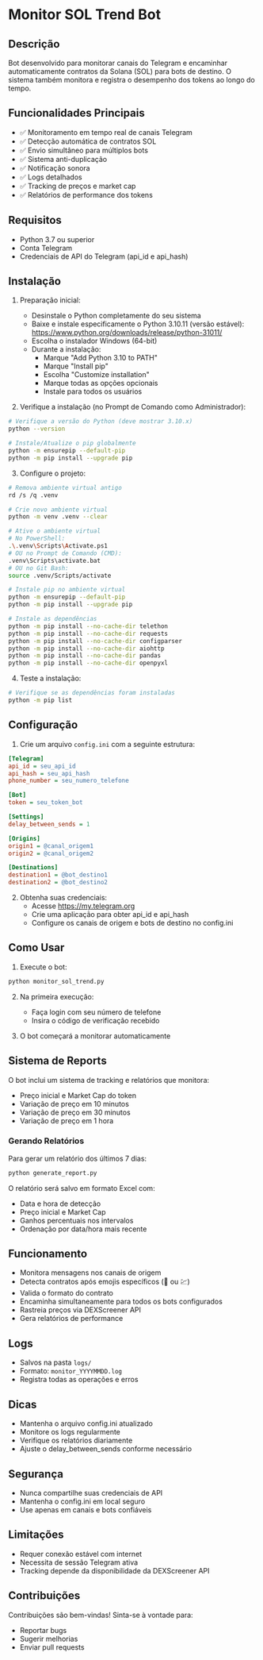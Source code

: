 # Monitor SOL Trend Bot

## Descrição

Bot desenvolvido para monitorar canais do Telegram e encaminhar automaticamente contratos da Solana (SOL) para bots de destino. O sistema também monitora e registra o desempenho dos tokens ao longo do tempo.

## Funcionalidades Principais

- ✅ Monitoramento em tempo real de canais Telegram
- ✅ Detecção automática de contratos SOL
- ✅ Envio simultâneo para múltiplos bots
- ✅ Sistema anti-duplicação
- ✅ Notificação sonora
- ✅ Logs detalhados
- ✅ Tracking de preços e market cap
- ✅ Relatórios de performance dos tokens

## Requisitos

- Python 3.7 ou superior
- Conta Telegram
- Credenciais de API do Telegram (api_id e api_hash)

## Instalação

1. Preparação inicial:
   - Desinstale o Python completamente do seu sistema
   - Baixe e instale especificamente o Python 3.10.11 (versão estável): 
     https://www.python.org/downloads/release/python-31011/
   - Escolha o instalador Windows (64-bit)
   - Durante a instalação:
     - Marque "Add Python 3.10 to PATH"
     - Marque "Install pip"
     - Escolha "Customize installation"
     - Marque todas as opções opcionais
     - Instale para todos os usuários

2. Verifique a instalação (no Prompt de Comando como Administrador):
```bash
# Verifique a versão do Python (deve mostrar 3.10.x)
python --version

# Instale/Atualize o pip globalmente
python -m ensurepip --default-pip
python -m pip install --upgrade pip
```

3. Configure o projeto:
```bash
# Remova ambiente virtual antigo
rd /s /q .venv

# Crie novo ambiente virtual
python -m venv .venv --clear

# Ative o ambiente virtual
# No PowerShell:
.\.venv\Scripts\Activate.ps1
# OU no Prompt de Comando (CMD):
.venv\Scripts\activate.bat
# OU no Git Bash:
source .venv/Scripts/activate

# Instale pip no ambiente virtual
python -m ensurepip --default-pip
python -m pip install --upgrade pip

# Instale as dependências
python -m pip install --no-cache-dir telethon
python -m pip install --no-cache-dir requests
python -m pip install --no-cache-dir configparser
python -m pip install --no-cache-dir aiohttp
python -m pip install --no-cache-dir pandas
python -m pip install --no-cache-dir openpyxl
```

4. Teste a instalação:
```bash
# Verifique se as dependências foram instaladas
python -m pip list
```

## Configuração

1. Crie um arquivo `config.ini` com a seguinte estrutura:
```ini
[Telegram]
api_id = seu_api_id
api_hash = seu_api_hash
phone_number = seu_numero_telefone

[Bot]
token = seu_token_bot

[Settings]
delay_between_sends = 1

[Origins]
origin1 = @canal_origem1
origin2 = @canal_origem2

[Destinations]
destination1 = @bot_destino1
destination2 = @bot_destino2
```

2. Obtenha suas credenciais:
   - Acesse https://my.telegram.org
   - Crie uma aplicação para obter api_id e api_hash
   - Configure os canais de origem e bots de destino no config.ini

## Como Usar

1. Execute o bot:
```bash
python monitor_sol_trend.py
```

2. Na primeira execução:
   - Faça login com seu número de telefone
   - Insira o código de verificação recebido

3. O bot começará a monitorar automaticamente

## Sistema de Reports

O bot inclui um sistema de tracking e relatórios que monitora:
- Preço inicial e Market Cap do token
- Variação de preço em 10 minutos
- Variação de preço em 30 minutos
- Variação de preço em 1 hora

### Gerando Relatórios

Para gerar um relatório dos últimos 7 dias:
```bash
python generate_report.py
```

O relatório será salvo em formato Excel com:
- Data e hora de detecção
- Preço inicial e Market Cap
- Ganhos percentuais nos intervalos
- Ordenação por data/hora mais recente

## Funcionamento

- Monitora mensagens nos canais de origem
- Detecta contratos após emojis específicos (💊 ou 💹)
- Valida o formato do contrato
- Encaminha simultaneamente para todos os bots configurados
- Rastreia preços via DEXScreener API
- Gera relatórios de performance

## Logs

- Salvos na pasta `logs/`
- Formato: `monitor_YYYYMMDD.log`
- Registra todas as operações e erros

## Dicas

- Mantenha o arquivo config.ini atualizado
- Monitore os logs regularmente
- Verifique os relatórios diariamente
- Ajuste o delay_between_sends conforme necessário

## Segurança

- Nunca compartilhe suas credenciais de API
- Mantenha o config.ini em local seguro
- Use apenas em canais e bots confiáveis

## Limitações

- Requer conexão estável com internet
- Necessita de sessão Telegram ativa
- Tracking depende da disponibilidade da DEXScreener API

## Contribuições

Contribuições são bem-vindas! Sinta-se à vontade para:
- Reportar bugs
- Sugerir melhorias
- Enviar pull requests

